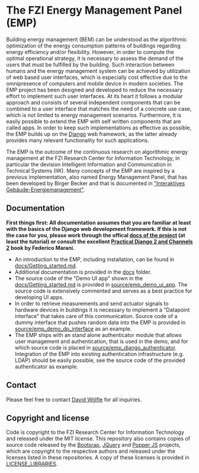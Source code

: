 # The FZI Energy Management Panel (EMP) 

Building energy management (BEM) can be understood as the algorithmic optimization of the energy consumption patterns of buildings regarding energy efficiency and/or flexibility. However, in order to compute the optimal operational strategy, it is necessary to assess the demand of the users that must be fulfilled by the building. Such interaction between humans and the energy management system can be achieved by utilization of web based user interfaces, which is especially cost effective due to the omnipresence of computers and mobile device in modern societies. The EMP project has been designed and developed to reduce the necessary effort to implement such user interfaces. At its heart it follows a modular approach and consists of several independent components that can be combined to a user interface that matches the need of a concrete use case, which is not limited to energy management scenarios. Furthermore, it is easily possible to extend the EMP with self written components that are called apps. In order to keep such implementations as effective as possible, the EMP builds up on the [Django](https://www.djangoproject.com/) web framework, as the latter already provides many relevant functionality for such applications.

The EMP is the outcome of the continuous research on algorithmic energy management at the FZI Research Center for Information Technology, in particular the devision Intelligent Information and Communication in Technical Systems (IIK). Many concepts of the EMP are inspired by a previous implementation, also named Energy Management Panel, that has been developed by Birger Becker and that is documented in ["Interaktives Gebäude-Energiemanagement"](https://publikationen.bibliothek.kit.edu/1000043519).

## Documentation

**First things first: All documentation assumes that you are familiar at least with the basics of the Django web development framework. If this is not the case for you, please work through the offical [docs of the project](https://docs.djangoproject.com/) (at least the tutorial) or consult the excellent [Practical Django 2 and Channels 2](https://www.springer.com/de/book/9781484240984) book by Federico Marani.**

* An introduction to the EMP, including installation, can be found in [docs/Getting_started.md](./docs/Getting_started.md).
* Additional documentation is provided in the [docs](./docs) folder.
* The source code of the "Demo UI app" shown in the [docs/Getting_started.md](./docs/Getting_started.md) is provided in [source/emp_demo_ui_app](./source/emp_demo_ui_app). The source code is extensively commented and serves as a best practice for developing UI apps.
* In order to retrieve measurements and send actuator signals to hardware devices in buildings it is necessary to implement a "Datapoint interface" that takes care of this communication. Source code of a dummy interface that pushes random data into the EMP is provided in [source/emp_demo_dp_interface](./source/emp_demo_dp_interface) as an example.
* The EMP ships with an stand alone authenticator module that allows user management and authentication, that is used in the demo, and for which source code is placed in [source/emp_django_authenticator](./source/emp_django_authenticator/). Integration of the EMP into existing authentication infrastructure (e.g. LDAP) should be easily possible, see the source code of the provided authenticator as example. 

## Contact

Please feel free to contact [David Wölfle](https://www.fzi.de/en/about-us/organisation/detail/address/david-woelfle/) for all inquiries.

## Copyright and license

Code is copyright to the FZI Research Center for Information Technology and released under the MIT license. This repository also contains copies of source code released by the [Bootsrap](https://github.com/twbs/bootstrap),  [JQuery](https://github.com/jquery/jquery) and [Popper JS](https://github.com/popperjs/popper-core) projects, which are copyright to the respective authors and released under the licenses listed in these repositories. A copy of these licenses is provided in  [LICENSE_LIBRARIES](LICENSE_LIBRARIES).